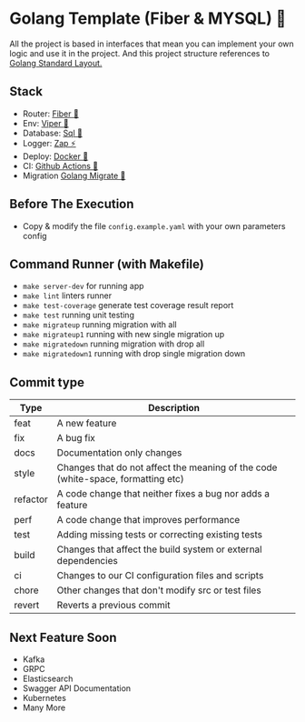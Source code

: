 # Golang Template (Fiber & MYSQL) 🚀

All the project is based in interfaces that mean you can implement your own logic and use it in the project. And this project structure references to [Golang Standard Layout.](https://github.com/golang-standards/project-layout) 

## Stack
- Router: [Fiber 🚀](https://gofiber.io)
- Env: [Viper 🔐](https://github.com/spf13/viper)
- Database: [Sql 💾](https://gorm.io/) 
- Logger: [Zap ⚡](https://github.com/uber-go/zap)
- Deploy: [Docker 🐳](https://www.docker.com)
- CI: [Github Actions 🐙](https://docs.github.com/en/actions)
- Migration [Golang Migrate 🔄](https://github.com/golang-migrate/migrate)

## Before The Execution
- Copy & modify the file `config.example.yaml` with your own parameters config

## Command Runner (with Makefile)
- `make server-dev` for running app
- `make lint` linters runner
- `make test-coverage` generate test coverage result report
- `make test` running unit testing
- `make migrateup` running migration with all
- `make migrateup1` running with new single migration up
- `make migratedown` running migration with drop all
- `make migratedown1` running with drop single migration down

## Commit type

| Type | Description |
| --- | --- |
| feat | A new feature |
| fix | A bug fix |
| docs | Documentation only changes |
| style | Changes that do not affect the meaning of the code (white-space, formatting etc) |
| refactor | A code change that neither fixes a bug nor adds a feature |
| perf | A code change that improves performance |
| test | Adding missing tests or correcting existing tests |
| build | Changes that affect the build system or external dependencies |
| ci | Changes to our CI configuration files and scripts |
| chore | Other changes that don't modify src or test files |
| revert | Reverts a previous commit |

## Next Feature Soon
- Kafka
- GRPC 
- Elasticsearch
- Swagger API Documentation
- Kubernetes
- Many More

